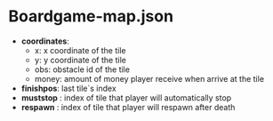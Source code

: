 # Boardgame-map.json
  - **coordinates**: 
    - x: x coordinate of the tile
    - y: y coordinate of the tile
    - obs: obstacle id of the tile
    - money: amount of money player receive when arrive at the tile
  - **finishpos**: last tile`s index
  - **muststop** : index of tile that player will automatically stop
  - **respawn** : index of tile that player will respawn after death

